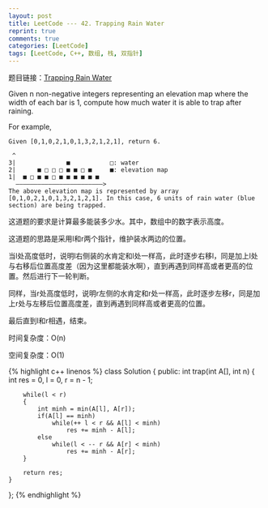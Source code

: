 ```yaml
---
layout: post
title: LeetCode --- 42. Trapping Rain Water
reprint: true
comments: true
categories: [LeetCode]
tags: [LeetCode, C++, 数组, 栈, 双指针]
---
```



题目链接：[Trapping Rain Water](https://oj.leetcode.com/problems/trapping-rain-water/ ) 

Given n non-negative integers representing an elevation map where the width of each bar is 1, compute how much water it is able to trap after raining. 

For example, 

    Given [0,1,0,2,1,0,1,3,2,1,2,1], return 6. 
    
     ^ 
    3|              ■           □: water 
    2|      ■ □ □ □ ■ ■ □ ■     ■: elevation map 
    1|  ■ □ ■ ■ □ ■ ■ ■ ■ ■ ■
      ————————————————————————>
    The above elevation map is represented by array [0,1,0,2,1,0,1,3,2,1,2,1]. In this case, 6 units of rain water (blue section) are being trapped. 

这道题的要求是计算最多能装多少水。其中，数组中的数字表示高度。

这道题的思路是采用l和r两个指针，维护装水两边的位置。

当l处高度低时，说明l右侧装的水肯定和l处一样高，此时逐步右移l，同是加上l处与右移后位置高度差（因为这里都能装水啊），直到再遇到同样高或者更高的位置。然后进行下一轮判断。

同样，当r处高度低时，说明r左侧的水肯定和r处一样高，此时逐步左移r，同是加上r处与左移后位置高度差，直到再遇到同样高或者更高的位置。

最后直到l和r相遇，结束。

时间复杂度：O(n)

空间复杂度：O(1)

{% highlight c++ linenos %}
class Solution
{
public:
    int trap(int A[], int n)
    {
        int res = 0, l = 0, r = n - 1;
        
        while(l < r)
        {
            int minh = min(A[l], A[r]);
            if(A[l] == minh)
                while(++ l < r && A[l] < minh)
                    res += minh - A[l];
            else
                while(l < -- r && A[r] < minh)
                    res += minh - A[r];
        }
        
        return res;
    }
};
{% endhighlight %}
